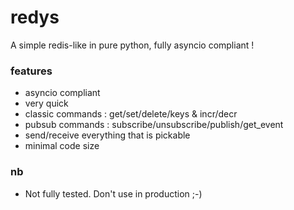 # redys
A simple redis-like in pure python, fully asyncio compliant !

### features

- asyncio compliant
- very quick
- classic commands : get/set/delete/keys & incr/decr
- pubsub commands : subscribe/unsubscribe/publish/get_event
- send/receive everything that is pickable
- minimal code size


### nb

- Not fully tested. Don't use in production ;-)

